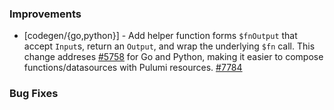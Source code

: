 ### Improvements


- [codegen/{go,python}] - Add helper function forms `$fnOutput` that
  accept `Input`s, return an `Output`, and wrap the underlying `$fn`
  call. This change addreses
  [#5758](https://github.com/pulumi/pulumi/issues/) for Go and Python,
  making it easier to compose functions/datasources with Pulumi
  resources. [#7784](https://github.com/pulumi/pulumi/pull/7784)

### Bug Fixes

